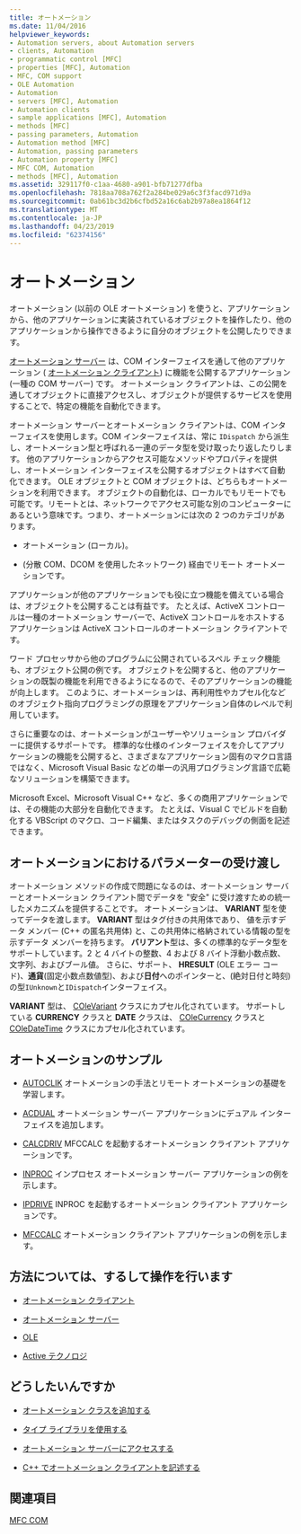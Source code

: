 ```yaml
---
title: オートメーション
ms.date: 11/04/2016
helpviewer_keywords:
- Automation servers, about Automation servers
- clients, Automation
- programmatic control [MFC]
- properties [MFC], Automation
- MFC, COM support
- OLE Automation
- Automation
- servers [MFC], Automation
- Automation clients
- sample applications [MFC], Automation
- methods [MFC]
- passing parameters, Automation
- Automation method [MFC]
- Automation, passing parameters
- Automation property [MFC]
- MFC COM, Automation
- methods [MFC], Automation
ms.assetid: 329117f0-c1aa-4680-a901-bfb71277dfba
ms.openlocfilehash: 7818aa708a762f2a284be029a6c3f3facd971d9a
ms.sourcegitcommit: 0ab61bc3d2b6cfbd52a16c6ab2b97a8ea1864f12
ms.translationtype: MT
ms.contentlocale: ja-JP
ms.lasthandoff: 04/23/2019
ms.locfileid: "62374156"
---
```

# <a name="automation"></a>オートメーション

オートメーション (以前の OLE オートメーション) を使うと、アプリケーションから、他のアプリケーションに実装されているオブジェクトを操作したり、他のアプリケーションから操作できるように自分のオブジェクトを公開したりできます。

[オートメーション サーバー](../mfc/automation-servers.md) は、COM インターフェイスを通して他のアプリケーション ( [オートメーション クライアント](../mfc/automation-clients.md)) に機能を公開するアプリケーション (一種の COM サーバー) です。 オートメーション クライアントは、この公開を通してオブジェクトに直接アクセスし、オブジェクトが提供するサービスを使用することで、特定の機能を自動化できます。

オートメーション サーバーとオートメーション クライアントは、COM インターフェイスを使用します。COM インターフェイスは、常に `IDispatch` から派生し、オートメーション型と呼ばれる一連のデータ型を受け取ったり返したりします。 他のアプリケーションからアクセス可能なメソッドやプロパティを提供し、オートメーション インターフェイスを公開するオブジェクトはすべて自動化できます。 OLE オブジェクトと COM オブジェクトは、どちらもオートメーションを利用できます。 オブジェクトの自動化は、ローカルでもリモートでも可能です。リモートとは、ネットワークでアクセス可能な別のコンピューターにあるという意味です。つまり、オートメーションには次の 2 つのカテゴリがあります。

- オートメーション (ローカル)。

- (分散 COM、DCOM を使用したネットワーク) 経由でリモート オートメーションです。

アプリケーションが他のアプリケーションでも役に立つ機能を備えている場合は、オブジェクトを公開することは有益です。 たとえば、ActiveX コントロールは一種のオートメーション サーバーで、ActiveX コントロールをホストするアプリケーションは ActiveX コントロールのオートメーション クライアントです。

ワード プロセッサから他のプログラムに公開されているスペル チェック機能も、オブジェクト公開の例です。 オブジェクトを公開すると、他のアプリケーションの既製の機能を利用できるようになるので、そのアプリケーションの機能が向上します。 このように、オートメーションは、再利用性やカプセル化などのオブジェクト指向プログラミングの原理をアプリケーション自体のレベルで利用しています。

さらに重要なのは、オートメーションがユーザーやソリューション プロバイダーに提供するサポートです。 標準的な仕様のインターフェイスを介してアプリケーションの機能を公開すると、さまざまなアプリケーション固有のマクロ言語ではなく、Microsoft Visual Basic などの単一の汎用プログラミング言語で広範なソリューションを構築できます。

Microsoft Excel、Microsoft Visual C++ など、多くの商用アプリケーションでは、その機能の大部分を自動化できます。 たとえば、Visual C でビルドを自動化する VBScript のマクロ、コード編集、またはタスクのデバッグの側面を記述できます。

##  <a name="_core_passing_parameters_in_automation"></a> オートメーションにおけるパラメーターの受け渡し

オートメーション メソッドの作成で問題になるのは、オートメーション サーバーとオートメーション クライアント間でデータを "安全" に受け渡すための統一したメカニズムを提供することです。 オートメーションは、 **VARIANT** 型を使ってデータを渡します。 **VARIANT** 型はタグ付きの共用体であり、 値を示すデータ メンバー (C++ の匿名共用体) と、この共用体に格納されている情報の型を示すデータ メンバーを持ちます。 **バリアント**型は、多くの標準的なデータ型をサポートしています。2 と 4 バイトの整数、4 および 8 バイト浮動小数点数、文字列、およびブール値。 さらに、サポート、 **HRESULT** (OLE エラー コード)、**通貨**(固定小数点数値型)、および**日付**へのポインターと、(絶対日付と時刻)の型`IUnknown`と`IDispatch`インターフェイス。

**VARIANT** 型は、 [COleVariant](../mfc/reference/colevariant-class.md) クラスにカプセル化されています。 サポートしている **CURRENCY** クラスと **DATE** クラスは、 [COleCurrency](../mfc/reference/colecurrency-class.md) クラスと [COleDateTime](../atl-mfc-shared/reference/coledatetime-class.md) クラスにカプセル化されています。

## <a name="automation-samples"></a>オートメーションのサンプル

- [AUTOCLIK](../overview/visual-cpp-samples.md) オートメーションの手法とリモート オートメーションの基礎を学習します。

- [ACDUAL](../overview/visual-cpp-samples.md) オートメーション サーバー アプリケーションにデュアル インターフェイスを追加します。

- [CALCDRIV](../overview/visual-cpp-samples.md) MFCCALC を起動するオートメーション クライアント アプリケーションです。

- [INPROC](../overview/visual-cpp-samples.md) インプロセス オートメーション サーバー アプリケーションの例を示します。

- [IPDRIVE](../overview/visual-cpp-samples.md) INPROC を起動するオートメーション クライアント アプリケーションです。

- [MFCCALC](../overview/visual-cpp-samples.md) オートメーション クライアント アプリケーションの例を示します。

## <a name="what-do-you-want-to-know-more-about"></a>方法については、するして操作を行います

- [オートメーション クライアント](../mfc/automation-clients.md)

- [オートメーション サーバー](../mfc/automation-servers.md)

- [OLE](../mfc/ole-in-mfc.md)

- [Active テクノロジ](../mfc/mfc-com.md)

## <a name="what-do-you-want-to-do"></a>どうしたいんですか

- [オートメーション クラスを追加する](../mfc/automation-servers.md)

- [タイプ ライブラリを使用する](../mfc/automation-clients-using-type-libraries.md)

- [オートメーション サーバーにアクセスする](../mfc/automation-servers.md)

- [C++ でオートメーション クライアントを記述する](../mfc/automation-clients.md)

## <a name="see-also"></a>関連項目

[MFC COM](../mfc/mfc-com.md)
